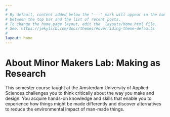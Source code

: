 ```yaml
---
#
# By default, content added below the "---" mark will appear in the home page
# between the top bar and the list of recent posts.
# To change the home page layout, edit the _layouts/home.html file.
# See: https://jekyllrb.com/docs/themes/#overriding-theme-defaults
#
layout: home
---
```

# About Minor Makers Lab: Making as Research

This semester course taught at the Amsterdam University of Applied Sciences challenges you to think critically about the way you make and design. You acquire hands-on knowledge and skills that enable you to experience how things might be made differently and discover alternatives to reduce the environmental impact of man-made things. 